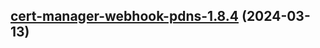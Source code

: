 

## [cert-manager-webhook-pdns-1.8.4](https://github.com/cyr-ius/truenas-charts/compare/cert-manager-webhook-pdns-1.8.3...cert-manager-webhook-pdns-1.8.4) (2024-03-13)

